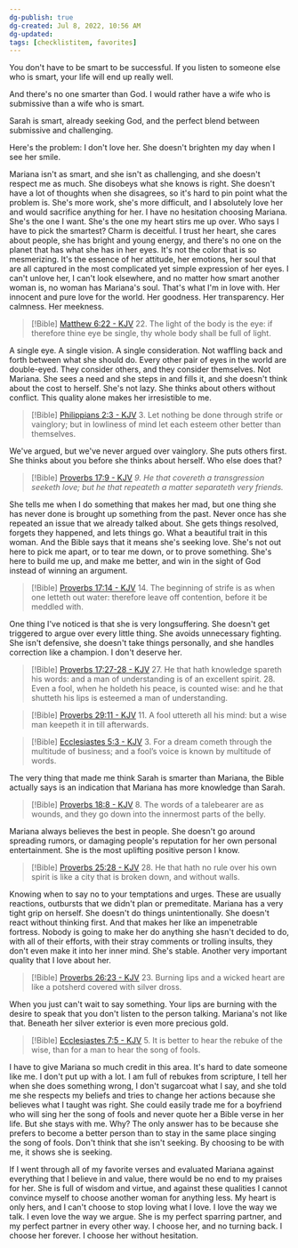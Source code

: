 ```yaml
---
dg-publish: true
dg-created: Jul 8, 2022, 10:56 AM
dg-updated:
tags: [checklistitem, favorites]
---
```


You don't have to be smart to be successful. If you listen to someone else who is smart, your life will end up really well.

And there's no one smarter than God. I would rather have a wife who is submissive than a wife who is smart.

Sarah is smart, already seeking God, and the perfect blend between submissive and challenging.

Here's the problem: I don't love her. She doesn't brighten my day when I see her smile.

Mariana isn't as smart, and she isn't as challenging, and she doesn't respect me as much. She disobeys what she knows is right. She doesn't have a lot of thoughts when she disagrees, so it's hard to pin point what the problem is. She's more work, she's more difficult, and I absolutely love her and would sacrifice anything for her. I have no hesitation choosing Mariana. She's the one I want. She's the one my heart stirs me up over. Who says I have to pick the smartest? Charm is deceitful. I trust her heart, she cares about people, she has bright and young energy, and there's no one on the planet that has what she has in her eyes. It's not the color that is so mesmerizing. It's the essence of her attitude, her emotions, her soul that are all captured in the most complicated yet simple expression of her eyes. I can't unlove her, I can't look elsewhere, and no matter how smart another woman is, no woman has Mariana's soul. That's what I'm in love with. Her innocent and pure love for the world. Her goodness. Her transparency. Her calmness. Her meekness.

> [!Bible] [Matthew 6:22 - KJV](https://bible-api.com/Matthew+6:22?translation=kjv)
> 22. The light of the body is the eye: if therefore thine eye be single, thy whole body shall be full of light.

A single eye. A single vision. A single consideration. Not waffling back and forth between what she should do. Every other pair of eyes in the world are double-eyed. They consider others, and they consider themselves. Not Mariana. She sees a need and she steps in and fills it, and she doesn't think about the cost to herself. She's not lazy. She thinks about others without conflict. This quality alone makes her irresistible to me.

> [!Bible] [Philippians 2:3 - KJV](https://bible-api.com/Philippians+2:3?translation=kjv)
> 3. Let nothing
be done through strife or vainglory; but in lowliness of mind let each esteem other better than themselves.

We've argued, but we've never argued over vainglory. She puts others first. She thinks about you before she thinks about herself. Who else does that?

> [!Bible] [Proverbs 17:9 - KJV](https://bible-api.com/Proverbs+17:9?translation=kjv)
> *9. He that covereth a transgression seeketh love; but he that repeateth a matter separateth very friends.*

She tells me when I do something that makes her mad, but one thing she has never done is brought up something from the past. Never once has she repeated an issue that we already talked about. She gets things resolved, forgets they happened, and lets things go. What a beautiful trait in this woman. And the Bible says that it means she's seeking love. She's not out here to pick me apart, or to tear me down, or to prove something. She's here to build me up, and make me better, and win in the sight of God instead of winning an argument.

> [!Bible] [Proverbs 17:14 - KJV](https://bible-api.com/Proverbs+17:14?translation=kjv)
> 14. The beginning of strife is as when one letteth out water: therefore leave off contention, before it be meddled with.

One thing I've noticed is that she is very longsuffering. She doesn't get triggered to argue over every little thing. She avoids unnecessary fighting. She isn't defensive, she doesn't take things personally, and she handles correction like a champion. I don't deserve her.

> [!Bible] [Proverbs 17:27-28 - KJV](https://bible-api.com/Proverbs+17:27-28?translation=kjv)
> 27. He that hath knowledge spareth his words:
and a man of understanding is of an excellent spirit.
> 28. Even a fool, when he holdeth his peace, is counted wise:
and he that shutteth his lips is esteemed a man of understanding.


> [!Bible] [Proverbs 29:11 - KJV](https://bible-api.com/Proverbs+29:11?translation=kjv)
> 11. A fool uttereth all his mind: but a wise
man keepeth it in till afterwards.

> [!Bible] [Ecclesiastes 5:3 - KJV](https://bible-api.com/Ecclesiastes+5:3?translation=kjv)
> 3. For a dream cometh through the multitude of business; and a fool’s voice
is known by multitude of words.

The very thing that made me think Sarah is smarter than Mariana, the Bible actually says is an indication that Mariana has more knowledge than Sarah.

> [!Bible] [Proverbs 18:8 - KJV](https://bible-api.com/Proverbs+18:8?translation=kjv)
> 8. The words of a talebearer are as wounds, and they go down into the innermost parts of the belly.

Mariana always believes the best in people. She doesn't go around spreading rumors, or damaging people's reputation for her own personal entertainment. She is the most uplifting positive person I know.

> [!Bible] [Proverbs 25:28 - KJV](https://bible-api.com/Proverbs+25:28?translation=kjv)
> 28. He that hath no rule over his own spirit is like  a city that is broken down, and without walls.

Knowing when to say no to your temptations and urges. These are usually reactions, outbursts that we didn't plan or premeditate. Mariana has a very tight grip on herself. She doesn't do things unintentionally. She doesn't react without thinking first. And that makes her like an impenetrable fortress. Nobody is going to make her do anything she hasn't decided to do, with all of their efforts, with their stray comments or trolling insults, they don't even make it into her inner mind. She's stable. Another very important quality that I love about her.

> [!Bible] [Proverbs 26:23 - KJV](https://bible-api.com/Proverbs+26:23?translation=kjv)
> 23. Burning lips and a wicked heart are like a potsherd covered with silver dross.

When you just can't wait to say something. Your lips are burning with the desire to speak that you don't listen to the person talking. Mariana's not like that. Beneath her silver exterior is even more precious gold.

> [!Bible] [Ecclesiastes 7:5 - KJV](https://bible-api.com/Ecclesiastes+7:5?translation=kjv)
> 5. It is better to hear the rebuke of the wise, than for a man to hear the song of fools.

I have to give Mariana so much credit in this area. It's hard to date someone like me. I don't put up with a lot. I am full of rebukes from scripture, I tell her when she does something wrong, I don't sugarcoat what I say, and she told me she respects my beliefs and tries to change her actions because she believes what I taught was right. She could easily trade me for a boyfriend who will sing her the song of fools and never quote her a Bible verse in her life. But she stays with me. Why? The only answer has to be because she prefers to become a better person than to stay in the same place singing the song of fools. Don't think that she isn't seeking. By choosing to be with me, it shows she is seeking.

If I went through all of my favorite verses and evaluated Mariana against everything that I believe in and value, there would be no end to my praises for her. She is full of wisdom and virtue, and against these qualities I cannot convince myself to choose another woman for anything less. My heart is only hers, and I can't choose to stop loving what I love. I love the way we talk. I even love the way we argue. She is my perfect sparring partner, and my perfect partner in every other way. I choose her, and no turning back. I choose her forever. I choose her without hesitation.